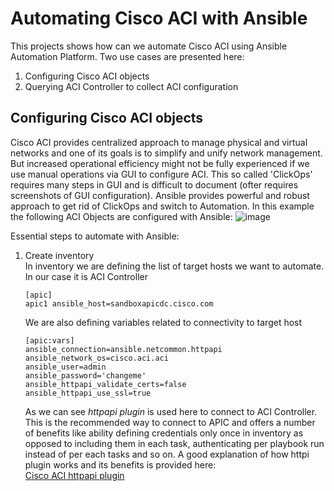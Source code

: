 # Automating Cisco ACI with Ansible
This projects shows how can we automate Cisco ACI using Ansible Automation Platform. Two use cases are presented here:
1. Configuring Cisco ACI objects
2. Querying ACI Controller to collect ACI configuration

## Configuring Cisco ACI objects
Cisco ACI provides centralized approach to manage physical and virtual networks and one of its goals is to simplify and unify network management. But increased operational efficiency might not be fully experienced if we use manual operations via GUI to configure ACI. This so called 'ClickOps' requires many steps in GUI and is difficult to document (ofter requires screenshots of GUI configuration). Ansible provides powerful and robust approach to get rid of ClickOps and switch to Automation. In this example the following ACI Objects are configured with Ansible:
![image](https://github.com/mzdyb/cisco-aci/assets/49950423/466cceba-7180-4fdc-9880-237928534732)  

Essential steps to automate with Ansible:
1. Create inventory  
   In inventory we are defining the list of target hosts we want to automate. In our case it is ACI Controller
   ```
   [apic]
   apic1 ansible_host=sandboxapicdc.cisco.com
   ```
   We are also defining variables related to connectivity to target host
   ```
   [apic:vars]
   ansible_connection=ansible.netcommon.httpapi
   ansible_network_os=cisco.aci.aci
   ansible_user=admin
   ansible_password='changeme'
   ansible_httpapi_validate_certs=false
   ansible_httpapi_use_ssl=true
   ```
   As we can see _httpapi plugin_ is used here to connect to ACI Controller. This is the recommended way to connect to APIC and offers a number of benefits like ability defining credentials only once in inventory as opposed to including them in each task, authenticating per playbook run instead of per each tasks and so on. A good explanation of how httpi plugin works and its benefits is provided here:  
   [Cisco ACI httpapi plugin](https://www.ciscolive.com/on-demand/on-demand-library.html?search=httpapi#/session/1707505590105001pxJm)  
